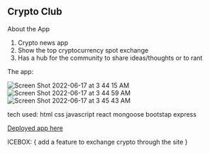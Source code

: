 ## Crypto Club

 About the App 
1. Crypto news app
2. Show the top cryptocurrency spot exchange
3. Has a hub for the community to share ideas/thoughts or to rant

The app:

![Screen Shot 2022-06-17 at 3 44 15 AM](https://user-images.githubusercontent.com/26353499/174250997-8c984a81-239a-48fa-8e8c-602268b06248.png)
![Screen Shot 2022-06-17 at 3 44 59 AM](https://user-images.githubusercontent.com/26353499/174251150-cb2bd8e4-e114-4737-af68-952f697abb9e.png)
![Screen Shot 2022-06-17 at 3 45 43 AM](https://user-images.githubusercontent.com/26353499/174251272-55f6cc47-5cc0-4289-abb3-2e94064bbf25.png)


tech used: 
html 
css
javascript 
react
mongoose
bootstap
express

[Deployed app here](https://crypto-club-project4.herokuapp.com) 

ICEBOX: {
add a feature to exchange crypto through the site
}

